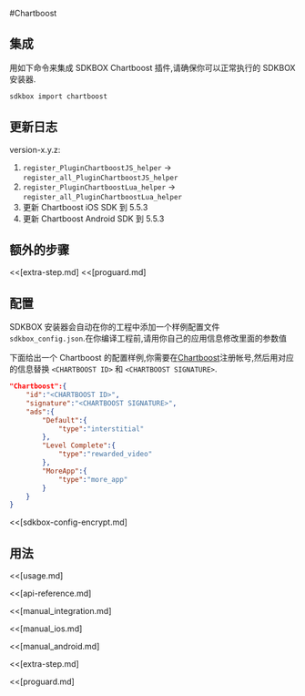 <!--
Include Base: /Users/niteluo/Projects/store/doc/en/src/chartboost/v3-cpp
-->

#Chartboost

## 集成
用如下命令来集成 SDKBOX Chartboost 插件,请确保你可以正常执行的 SDKBOX 安装器.
```bash
sdkbox import chartboost
```

## 更新日志

version-x.y.z:
1. `register_PluginChartboostJS_helper` -> `register_all_PluginChartboostJS_helper`
2. `register_PluginChartboostLua_helper` -> `register_all_PluginChartboostLua_helper`
3. 更新 Chartboost iOS SDK 到 5.5.3
4. 更新 Chartboost Android SDK 到 5.5.3

## 额外的步骤
<<[extra-step.md]
<<[proguard.md]

## 配置
SDKBOX 安装器会自动在你的工程中添加一个样例配置文件 `sdkbox_config.json`.在你编译工程前,请用你自己的应用信息修改里面的参数值

下面给出一个 Chartboost 的配置样例,你需要在[Chartboost](https://www.chartboost.com)注册帐号,然后用对应的信息替换 `<CHARTBOOST ID>` 和 `<CHARTBOOST SIGNATURE>`.
```json
"Chartboost":{
    "id":"<CHARTBOOST ID>",
    "signature":"<CHARTBOOST SIGNATURE>",
    "ads":{
        "Default":{
            "type":"interstitial"
        },
        "Level Complete":{
            "type":"rewarded_video"
        },
        "MoreApp":{
            "type":"more_app"
        }
    }
}
```

<<[sdkbox-config-encrypt.md]

## 用法

<<[usage.md]

<<[api-reference.md]

<<[manual_integration.md]

<<[manual_ios.md]

<<[manual_android.md]

<<[extra-step.md]

<<[proguard.md]
